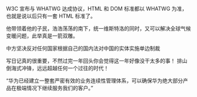 


W3C 宣布与 WHATWG 达成协议，HTML 和 DOM 标准都以 WHATWG 为准，也就是说以后只有一套 HTML 标准了。

他带领着他的子民，浩浩荡荡的南下，统一维斯特洛的同时，又可以解决全球气候变暖问题，此举真是一箭双雕。

中方坚决反对任何国家根据自己的国内法对中国的实体实施单边制裁

写日记真的很重要，不然过完一年回头你会觉得这一年好像没干太多的事！
排山倒海式冲锋，远远超越任何一个过往的时代！

“华为已经建立一整套严密有效的业务连续性管理体系，可以确保华为绝大部分产品在极端情况下继续服务我们的客户。”
